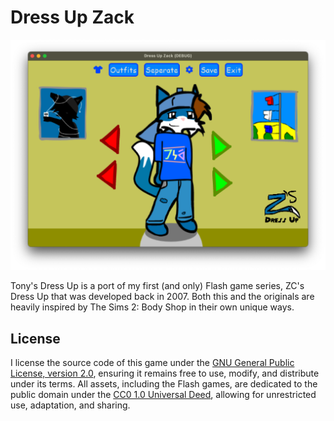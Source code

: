 # Dress Up Zack

![Screenshot](./screenshot.png)

Tony's Dress Up is a port of my first (and only) Flash game series, ZC's Dress Up that was developed back in 2007. Both this and the originals are heavily inspired by The Sims 2: Body Shop in their own unique ways.

## License

I license the source code of this game under the [GNU General Public License, version 2.0](./LICENSE), ensuring it remains free to use, modify, and distribute under its terms. All assets, including the Flash games, are dedicated to the public domain under the [CC0 1.0 Universal Deed](./ASSET_LICENSE), allowing for unrestricted use, adaptation, and sharing.

